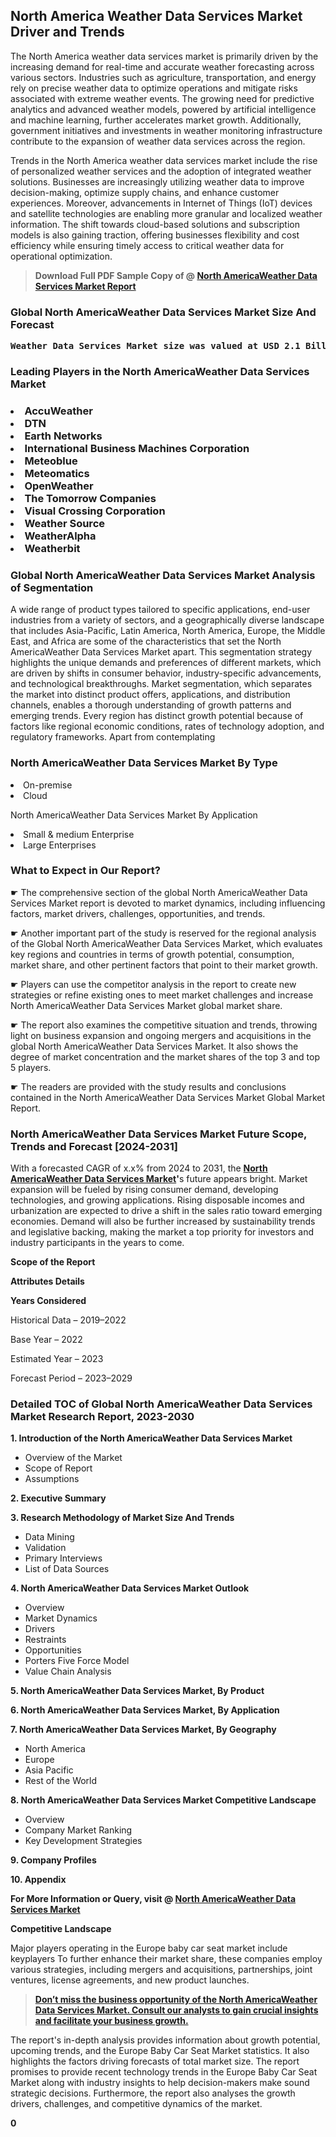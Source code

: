 <p><h2>North America Weather Data Services Market Driver and Trends</h2><p>The North America weather data services market is primarily driven by the increasing demand for real-time and accurate weather forecasting across various sectors. Industries such as agriculture, transportation, and energy rely on precise weather data to optimize operations and mitigate risks associated with extreme weather events. The growing need for predictive analytics and advanced weather models, powered by artificial intelligence and machine learning, further accelerates market growth. Additionally, government initiatives and investments in weather monitoring infrastructure contribute to the expansion of weather data services across the region.</p><p>Trends in the North America weather data services market include the rise of personalized weather services and the adoption of integrated weather solutions. Businesses are increasingly utilizing weather data to improve decision-making, optimize supply chains, and enhance customer experiences. Moreover, advancements in Internet of Things (IoT) devices and satellite technologies are enabling more granular and localized weather information. The shift towards cloud-based solutions and subscription models is also gaining traction, offering businesses flexibility and cost efficiency while ensuring timely access to critical weather data for operational optimization.</p></p><blockquote id="" class=""><strong>Download Full PDF Sample Copy of @&nbsp;<a href="https://www.verifiedmarketreports.com/download-sample/?rid=222162&utm_source=GitHub-Jan&utm_medium=260" target="_blank">North AmericaWeather Data Services Market Report</a>&nbsp;&nbsp;</strong></blockquote><h3 id="" class=""><strong>Global&nbsp;North AmericaWeather Data Services Market Size And Forecast</strong></h3><pre class="reader-text-block__code-block"><strong>Weather Data Services Market size was valued at USD 2.1 Billion in 2022 and is projected to reach USD 5.3 Billion by 2030, growing at a CAGR of 12.3% from 2024 to 2030.</strong></pre><h3 id="" class="">Leading Players in the&nbsp;North AmericaWeather Data Services Market</h3><h3 class=""></Li><Li>AccuWeather</Li><Li> DTN</Li><Li> Earth Networks</Li><Li> International Business Machines Corporation</Li><Li> Meteoblue</Li><Li> Meteomatics</Li><Li> OpenWeather</Li><Li> The Tomorrow Companies</Li><Li> Visual Crossing Corporation</Li><Li> Weather Source</Li><Li> WeatherAlpha</Li><Li> Weatherbit</h3><h3 id="" class="">Global&nbsp;North AmericaWeather Data Services Market Analysis of Segmentation</h3><p id="" class="">A wide range of product types tailored to specific applications, end-user industries from a variety of sectors, and a geographically diverse landscape that includes Asia-Pacific, Latin America, North America, Europe, the Middle East, and Africa are some of the characteristics that set the North AmericaWeather Data Services Market apart. This segmentation strategy highlights the unique demands and preferences of different markets, which are driven by shifts in consumer behavior, industry-specific advancements, and technological breakthroughs. Market segmentation, which separates the market into distinct product offers, applications, and distribution channels, enables a thorough understanding of growth patterns and emerging trends. Every region has distinct growth potential because of factors like regional economic conditions, rates of technology adoption, and regulatory frameworks. Apart from contemplating</p><h3 id="" class="">North AmericaWeather Data Services Market&nbsp;By Type</h3><p></Li><Li>On-premise</Li><Li> Cloud</p><div class="" data-test-id=""><p>North AmericaWeather Data Services Market&nbsp;By Application</p></div><p class=""></Li><Li>Small & medium Enterprise</Li><Li> Large Enterprises</p><div class="" data-test-id=""><h3><span class="">What to Expect in Our Report?</span></h3></div><div class="" data-test-id=""><p><span class="">☛ The comprehensive section of the global North AmericaWeather Data Services Market report is devoted to market dynamics, including influencing factors, market drivers, challenges, opportunities, and trends.</span></p></div><div class="" data-test-id=""><p><span class="">☛ Another important part of the study is reserved for the regional analysis of the Global North AmericaWeather Data Services Market, which evaluates key regions and countries in terms of growth potential, consumption, market share, and other pertinent factors that point to their market growth.</span></p></div><div class="" data-test-id=""><p><span class="">☛ Players can use the competitor analysis in the report to create new strategies or refine existing ones to meet market challenges and increase North AmericaWeather Data Services Market global market share.</span></p></div><div class="" data-test-id=""><p><span class="">☛ The report also examines the competitive situation and trends, throwing light on business expansion and ongoing mergers and acquisitions in the global North AmericaWeather Data Services Market. It also shows the degree of market concentration and the market shares of the top 3 and top 5 players.</span></p></div><div class="" data-test-id=""><p><span class="">☛ The readers are provided with the study results and conclusions contained in the North AmericaWeather Data Services Market Global Market Report.</span></p></div><div class="" data-test-id=""><h3><span class="">North AmericaWeather Data Services Market Future Scope, Trends and Forecast [2024-2031]</span></h3></div><div class="" data-test-id=""><p><span class="">With a forecasted CAGR of x.x% from 2024 to 2031, the <strong><a href="https://www.verifiedmarketreports.com/download-sample/?rid=222162&utm_source=GitHub-Jan&utm_medium=260" target="_blank">North AmericaWeather Data Services Market</a>'</strong>s future appears bright. Market expansion will be fueled by rising consumer demand, developing technologies, and growing applications. Rising disposable incomes and urbanization are expected to drive a shift in the sales ratio toward emerging economies. Demand will also be further increased by sustainability trends and legislative backing, making the market a top priority for investors and industry participants in the years to come.</span></p><p id="ember66" class="ember-view reader-text-block__paragraph"><strong>Scope of the Report</strong></p><p id="ember67" class="ember-view reader-text-block__paragraph"><strong>Attributes Details</strong></p><p id="ember68" class="ember-view reader-text-block__paragraph"><strong>Years Considered</strong></p><p id="ember69" class="ember-view reader-text-block__paragraph">Historical Data &ndash; 2019&ndash;2022</p><p id="ember70" class="ember-view reader-text-block__paragraph">Base Year &ndash; 2022</p><p id="ember71" class="ember-view reader-text-block__paragraph">Estimated Year &ndash; 2023</p><p id="ember72" class="ember-view reader-text-block__paragraph">Forecast Period &ndash; 2023&ndash;2029</p></div><h3 id="" class="">Detailed TOC of Global North AmericaWeather Data Services Market Research Report, 2023-2030</h3><p id="" class=""><strong>1. Introduction of the North AmericaWeather Data Services Market</strong></p><ul><li>Overview of the Market</li><li>Scope of Report</li><li>Assumptions</li></ul><p id="" class=""><strong>2. Executive Summary</strong></p><p id="" class=""><strong>3. Research Methodology of Market Size And Trends</strong></p><ul><li>Data Mining</li><li>Validation</li><li>Primary Interviews</li><li>List of Data Sources</li></ul><p id="" class=""><strong>4. North AmericaWeather Data Services Market Outlook</strong></p><ul><li>Overview</li><li>Market Dynamics</li><li>Drivers</li><li>Restraints</li><li>Opportunities</li><li>Porters Five Force Model</li><li>Value Chain Analysis</li></ul><p id="" class=""><strong>5. North AmericaWeather Data Services Market, By Product</strong></p><p id="" class=""><strong>6. North AmericaWeather Data Services Market, By Application</strong></p><p id="" class=""><strong>7. North AmericaWeather Data Services Market, By Geography</strong></p><ul><li>North America</li><li>Europe</li><li>Asia Pacific</li><li>Rest of the World</li></ul><p id="" class=""><strong>8. North AmericaWeather Data Services Market Competitive Landscape</strong></p><ul><li>Overview</li><li>Company Market Ranking</li><li>Key Development Strategies</li></ul><p id="" class=""><strong>9. Company Profiles</strong></p><p id="" class=""><strong>10. Appendix</strong></p><p><strong>For More Information or Query, visit&nbsp;@ <a href="https://www.verifiedmarketreports.com/product/weather-data-services-market/" target="_blank">North AmericaWeather Data Services Market</a></strong></p><p id="ember61" class="ember-view reader-text-block__paragraph"><strong>Competitive Landscape</strong></p><p id="ember62" class="ember-view reader-text-block__paragraph">Major players operating in the Europe baby car seat market include keyplayers To further enhance their market share, these companies employ various strategies, including mergers and acquisitions, partnerships, joint ventures, license agreements, and new product launches.</p><blockquote id="ember63" class="ember-view reader-text-block__blockquote"><strong><a href="https://www.verifiedmarketreports.com/download-sample/?rid=222162&utm_source=GitHub-Jan&utm_medium=260" target="_blank">Don&rsquo;t miss the business opportunity of the North AmericaWeather Data Services Market. Consult our analysts to gain crucial insights and facilitate your business growth.</a></strong></blockquote><p id="ember64" class="ember-view reader-text-block__paragraph">The report's in-depth analysis provides information about growth potential, upcoming trends, and the Europe Baby Car Seat Market statistics. It also highlights the factors driving forecasts of total market size. The report promises to provide recent technology trends in the Europe Baby Car Seat Market along with industry insights to help decision-makers make sound strategic decisions. Furthermore, the report also analyses the growth drivers, challenges, and competitive dynamics of the market.</p><p class="ember-view reader-text-block__paragraph"><strong>0</strong></p>
